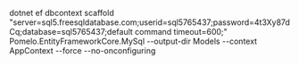 dotnet ef dbcontext scaffold "server=sql5.freesqldatabase.com;userid=sql5765437;password=4t3Xy87dCq;database=sql5765437;default command timeout=600;" Pomelo.EntityFrameworkCore.MySql --output-dir Models --context AppContext --force --no-onconfiguring